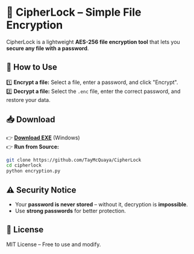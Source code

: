 
# 🔐 CipherLock – Simple File Encryption  

CipherLock is a lightweight **AES-256 file encryption tool** that lets you **secure any file with a password**.  

## 🚀 How to Use  
1️⃣ **Encrypt a file:** Select a file, enter a password, and click "Encrypt".  
2️⃣ **Decrypt a file:** Select the `.enc` file, enter the correct password, and restore your data.  

## 📥 Download  
👉 **[Download EXE](https://github.com/TayMcQuaya/CipherLock)** (Windows)  
👉 **Run from Source:**  

```bash
git clone https://github.com/TayMcQuaya/CipherLock 
cd cipherlock  
python encryption.py  
```

## ⚠️ Security Notice  
- Your **password is never stored** – without it, decryption is **impossible**.  
- Use **strong passwords** for better protection.  

## 📜 License  
MIT License – Free to use and modify.  

